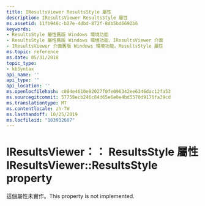 ```yaml
---
title: IResultsViewer ResultsStyle 屬性
description: IResultsViewer ResultsStyle 屬性
ms.assetid: 11fb946c-b27e-4dbd-872f-8db5bd6692b6
keywords:
- ResultsStyle 屬性舊版 Windows 環境功能
- ResultsStyle 屬性舊版 Windows 環境功能，IResultsViewer 介面
- IResultsViewer 介面舊版 Windows 環境功能，ResultsStyle 屬性
ms.topic: reference
ms.date: 05/31/2018
topic_type:
- kbSyntax
api_name: ''
api_type: ''
api_location: ''
ms.openlocfilehash: c084e4610e82027f0fe096342ee6346dac12fa53
ms.sourcegitcommit: 57758ecb246c84d65e6e0e4bd5570d9176fa39cd
ms.translationtype: MT
ms.contentlocale: zh-TW
ms.lasthandoff: 10/25/2019
ms.locfileid: "103932607"
---
```

# <a name="iresultsviewerresultsstyle-property"></a><span data-ttu-id="c6145-106">IResultsViewer：： ResultsStyle 屬性</span><span class="sxs-lookup"><span data-stu-id="c6145-106">IResultsViewer::ResultsStyle property</span></span>

<span data-ttu-id="c6145-107">這個屬性未實作。</span><span class="sxs-lookup"><span data-stu-id="c6145-107">This property is not implemented.</span></span>

 

 




